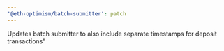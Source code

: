 ```yaml
---
'@eth-optimism/batch-submitter': patch
---
```


Updates batch submitter to also include separate timestamps for deposit transactions"
